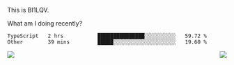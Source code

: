 This is BI1LQV.

What am I doing recently?

<!--START_SECTION:waka-->

```text
TypeScript   2 hrs           ███████████████░░░░░░░░░░   59.72 %
Other        39 mins         █████░░░░░░░░░░░░░░░░░░░░   19.60 %
```

<!--END_SECTION:waka-->
<img align="right" src="https://github-readme-stats.vercel.app/api?username=bi1lqv&show_icons=true&count_private=true">

<img src="https://metrics.lecoq.io/bi1lqv?template=classic&base.activity=0&base.community=0&base.repositories=0&base.metadata=0&isocalendar=1&base=header%2C%20activity%2C%20community%2C%20repositories%2C%20metadata&base.indepth=false&base.hireable=false&isocalendar=false&isocalendar.duration=full-year&config.timezone=Asia%2FShanghai">
